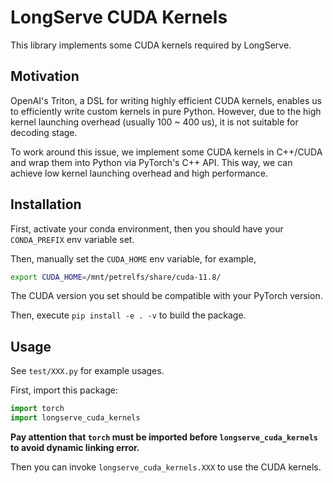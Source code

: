 # LongServe CUDA Kernels

This library implements some CUDA kernels required by LongServe.

## Motivation

OpenAI's Triton, a DSL for writing highly efficient CUDA kernels, enables us to
efficiently write custom kernels in pure Python. However, due to the high kernel
launching overhead (usually 100 ~ 400 us), it is not suitable for decoding stage.

To work around this issue, we implement some CUDA kernels in C++/CUDA and wrap them
into Python via PyTorch's C++ API. This way, we can achieve low kernel launching
overhead and high performance.

## Installation

First, activate your conda environment, then you should have your `CONDA_PREFIX` env
variable set.

Then, manually set the `CUDA_HOME` env variable, for example,

```bash
export CUDA_HOME=/mnt/petrelfs/share/cuda-11.8/
```

The CUDA version you set should be compatible with your PyTorch version.

Then, execute `pip install -e . -v` to build the package.

## Usage

See `test/XXX.py` for example usages.

First, import this package:

```python
import torch
import longserve_cuda_kernels
```

**Pay attention that `torch` must be imported before `longserve_cuda_kernels` to avoid dynamic linking error.**

Then you can invoke `longserve_cuda_kernels.XXX` to use the CUDA kernels.
